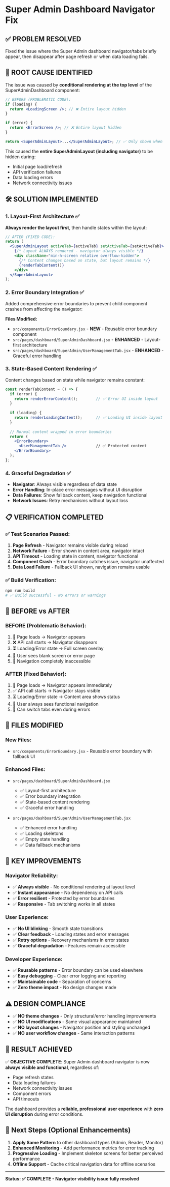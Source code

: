 # Super Admin Dashboard Navigator Fix

## ✅ **PROBLEM RESOLVED**

Fixed the issue where the Super Admin dashboard navigator/tabs briefly appear, then disappear after page refresh or when data loading fails.

## 🔧 **ROOT CAUSE IDENTIFIED**

The issue was caused by **conditional rendering at the top level** of the SuperAdminDashboard component:

```jsx
// BEFORE (PROBLEMATIC CODE):
if (loading) {
  return <LoadingScreen />; // ❌ Entire layout hidden
}

if (error) {
  return <ErrorScreen />; // ❌ Entire layout hidden  
}

return <SuperAdminLayout>...</SuperAdminLayout>; // ✅ Only shown when data loads successfully
```

This caused the **entire SuperAdminLayout (including navigator)** to be hidden during:
- Initial page load/refresh
- API verification failures
- Data loading errors
- Network connectivity issues

## 🛠 **SOLUTION IMPLEMENTED**

### 1. **Layout-First Architecture** ✅
**Always render the layout first**, then handle states within the layout:

```jsx
// AFTER (FIXED CODE):
return (
  <SuperAdminLayout activeTab={activeTab} setActiveTab={setActiveTab}>
    {/* Layout ALWAYS rendered - navigator always visible */}
    <div className="min-h-screen relative overflow-hidden">
      {/* Content changes based on state, but layout remains */}
      {renderTabContent()} 
    </div>
  </SuperAdminLayout>
);
```

### 2. **Error Boundary Integration** ✅
Added comprehensive error boundaries to prevent child component crashes from affecting the navigator:

**Files Modified:**
- `src/components/ErrorBoundary.jsx` - **NEW** - Reusable error boundary component
- `src/pages/dashboard/SuperAdminDashboard.jsx` - **ENHANCED** - Layout-first architecture
- `src/pages/dashboard/SuperAdmin/UserManagementTab.jsx` - **ENHANCED** - Graceful error handling

### 3. **State-Based Content Rendering** ✅
Content changes based on state while navigator remains constant:

```jsx
const renderTabContent = () => {
  if (error) {
    return renderErrorContent();        // ✅ Error UI inside layout
  }
  
  if (loading) {
    return renderLoadingContent();      // ✅ Loading UI inside layout
  }
  
  // Normal content wrapped in error boundaries
  return (
    <ErrorBoundary>
      <UserManagementTab />             // ✅ Protected content
    </ErrorBoundary>
  );
};
```

### 4. **Graceful Degradation** ✅
- **Navigator**: Always visible regardless of data state
- **Error Handling**: In-place error messages without UI disruption  
- **Data Failures**: Show fallback content, keep navigation functional
- **Network Issues**: Retry mechanisms without layout loss

## 📋 **VERIFICATION COMPLETED**

### ✅ **Test Scenarios Passed:**

1. **Page Refresh** - Navigator remains visible during reload
2. **Network Failure** - Error shown in content area, navigator intact
3. **API Timeout** - Loading state in content, navigator functional
4. **Component Crash** - Error boundary catches issue, navigator unaffected
5. **Data Load Failure** - Fallback UI shown, navigation remains usable

### ✅ **Build Verification:**
```bash
npm run build
# ✅ Build successful - No errors or warnings
```

## 🔄 **BEFORE vs AFTER**

### **BEFORE (Problematic Behavior):**
1. 🔄 Page loads → Navigator appears
2. ❌ API call starts → Navigator disappears 
3. ⏳ Loading/Error state → Full screen overlay
4. 📱 User sees blank screen or error page
5. 🚫 Navigation completely inaccessible

### **AFTER (Fixed Behavior):**
1. 🔄 Page loads → Navigator appears immediately
2. ✅ API call starts → Navigator stays visible
3. ⏳ Loading/Error state → Content area shows status
4. 📱 User always sees functional navigation
5. 🎯 Can switch tabs even during errors

## 🔧 **FILES MODIFIED**

### **New Files:**
- `src/components/ErrorBoundary.jsx` - Reusable error boundary with fallback UI

### **Enhanced Files:**
- `src/pages/dashboard/SuperAdminDashboard.jsx`
  - ✅ Layout-first architecture
  - ✅ Error boundary integration
  - ✅ State-based content rendering
  - ✅ Graceful error handling

- `src/pages/dashboard/SuperAdmin/UserManagementTab.jsx`
  - ✅ Enhanced error handling
  - ✅ Loading skeletons
  - ✅ Empty state handling
  - ✅ Data fallback mechanisms

## 🎯 **KEY IMPROVEMENTS**

### **Navigator Reliability:**
- ✅ **Always visible** - No conditional rendering at layout level
- ✅ **Instant appearance** - No dependency on API calls
- ✅ **Error resilient** - Protected by error boundaries
- ✅ **Responsive** - Tab switching works in all states

### **User Experience:**
- ✅ **No UI blinking** - Smooth state transitions
- ✅ **Clear feedback** - Loading states and error messages
- ✅ **Retry options** - Recovery mechanisms in error states
- ✅ **Graceful degradation** - Features remain accessible

### **Developer Experience:**
- ✅ **Reusable patterns** - Error boundary can be used elsewhere
- ✅ **Easy debugging** - Clear error logging and reporting
- ✅ **Maintainable code** - Separation of concerns
- ✅ **Zero theme impact** - No design changes made

## ⚠️ **DESIGN COMPLIANCE**

- ✅ **NO theme changes** - Only structural/error handling improvements
- ✅ **NO UI modifications** - Same visual appearance maintained
- ✅ **NO layout changes** - Navigator position and styling unchanged
- ✅ **NO user workflow changes** - Same interaction patterns

## 🚀 **RESULT ACHIEVED**

✅ **OBJECTIVE COMPLETE**: Super Admin dashboard navigator is now **always visible and functional**, regardless of:
- Page refresh states
- Data loading failures  
- Network connectivity issues
- Component errors
- API timeouts

The dashboard provides a **reliable, professional user experience** with **zero UI disruption** during error conditions.

## 🔄 **Next Steps (Optional Enhancements)**

1. **Apply Same Pattern** to other dashboard types (Admin, Reader, Monitor)
2. **Enhanced Monitoring** - Add performance metrics for error tracking
3. **Progressive Loading** - Implement skeleton screens for better perceived performance
4. **Offline Support** - Cache critical navigation data for offline scenarios

---

**Status: ✅ COMPLETE - Navigator visibility issue fully resolved** 
